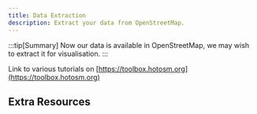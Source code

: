 ```yaml
---
title: Data Extraction
description: Extract your data from OpenStreetMap.
---
```


:::tip[Summary]
Now our data is available in OpenStreetMap, we may wish to
extract it for visualisation.
:::

Link to various tutorials on
[https://toolbox.hotosm.org](https://toolbox.hotosm.org)

## Extra Resources
